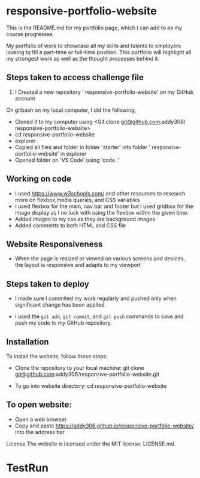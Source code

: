 # responsive-portfolio-website

This is the README.md for my portfolio page, which I can add to as my course progresses.

My portfolio of work to showcase all my skills and talents to employers looking to fill a part-time or full-time position. This portfolio will highlight all my strongest work as well as the thought processes behind it.

## Steps taken to access challenge file

1. I Created a new repository ' responsive-portfolio-website' on my GitHub account 

On gitbash on my local computer, I did the following;
* Cloned it to my computer using <Git clone git@github.com:addy306/ responsive-portfolio-website>
* cd  responsive-portfolio-website
* explorer .
* Copied all files and folder in folder 'starter' into folder ' responsive-portfolio-website' in explorer
* Opened folder on 'VS Code' using 'code .'

## Working on code
* I used https://www.w3schools.com/ and other resources to research more on flexbox,media queries, and CSS variables 
* I used flexbox for the main, nav bar and footer but I used gridbox for the image display as I no luck with using the flexbox within the given time.
* Added images to my css as they are background images
* Added comments to both HTML and CSS file

## Website Responsiveness
* When the page is resized or viewed on various screens and devices , the layout is responsive and adapts to my viewport


## Steps taken to deploy
* I made sure I commited my work regularly and pushed only when significant change has been applied.

* I used the `git add`, `git commit`, and `git push` commands to save and push my code to my GitHub repository.


## Installation
To install the website, follow these steps:

* Clone the repository to your local machine:
git clone git@github.com:addy306/responsive-portfolio-website.git

* To go into website directory:
cd responsive-portfolio-website

## To open website:
* Open a web browser 
* Copy and paste https://addy306.github.io/responsive-portfolio-website/ into the address bar

License
The website is licensed under the MIT license: LICENSE.md.
# TestRun
